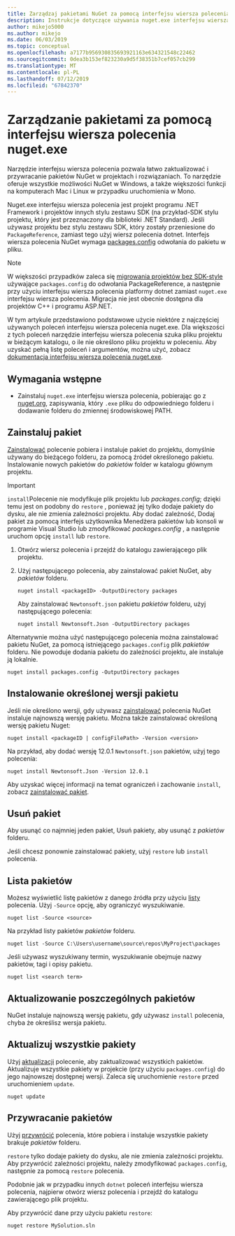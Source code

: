 ```yaml
---
title: Zarządzaj pakietami NuGet za pomocą interfejsu wiersza polecenia nuget.exe
description: Instrukcje dotyczące używania nuget.exe interfejsu wiersza polecenia do pracy z pakietami NuGet.
author: mikejo5000
ms.author: mikejo
ms.date: 06/03/2019
ms.topic: conceptual
ms.openlocfilehash: a7177b956930835693921163e634321548c22462
ms.sourcegitcommit: 0dea3b153ef823230a9d5f38351b7cef057cb299
ms.translationtype: MT
ms.contentlocale: pl-PL
ms.lasthandoff: 07/12/2019
ms.locfileid: "67842370"
---
```

# <a name="manage-packages-using-the-nugetexe-cli"></a>Zarządzanie pakietami za pomocą interfejsu wiersza polecenia nuget.exe

Narzędzie interfejsu wiersza polecenia pozwala łatwo zaktualizować i przywracanie pakietów NuGet w projektach i rozwiązaniach. To narzędzie oferuje wszystkie możliwości NuGet w Windows, a także większości funkcji na komputerach Mac i Linux w przypadku uruchomienia w Mono.

Nuget.exe interfejsu wiersza polecenia jest projekt programu .NET Framework i projektów innych stylu zestawu SDK (na przykład-SDK stylu projektu, który jest przeznaczony dla biblioteki .NET Standard). Jeśli używasz projektu bez stylu zestawu SDK, który zostały przeniesione do `PackageReference`, zamiast tego użyj wiersz polecenia dotnet. Interfejs wiersza polecenia NuGet wymaga [packages.config](../reference/packages-config.md) odwołania do pakietu w pliku.

> [!NOTE]
> W większości przypadków zaleca się [migrowania projektów bez SDK-style](../reference/migrate-packages-config-to-package-reference.md) używające `packages.config` do odwołania PackageReference, a następnie przy użyciu interfejsu wiersza polecenia platformy dotnet zamiast `nuget.exe` interfejsu wiersza polecenia. Migracja nie jest obecnie dostępna dla projektów C++ i programu ASP.NET.

W tym artykule przedstawiono podstawowe użycie niektóre z najczęściej używanych poleceń interfejsu wiersza polecenia nuget.exe. Dla większości z tych poleceń narzędzie interfejsu wiersza polecenia szuka pliku projektu w bieżącym katalogu, o ile nie określono pliku projektu w poleceniu. Aby uzyskać pełną listę poleceń i argumentów, można użyć, zobacz [dokumentacja interfejsu wiersza polecenia nuget.exe](../tools/nuget-exe-cli-reference.md).

## <a name="prerequisites"></a>Wymagania wstępne

- Zainstaluj `nuget.exe` interfejsu wiersza polecenia, pobierając go z [nuget.org](https://dist.nuget.org/win-x86-commandline/latest/nuget.exe), zapisywania, który `.exe` pliku do odpowiedniego folderu i dodawanie folderu do zmiennej środowiskowej PATH.

## <a name="install-a-package"></a>Zainstaluj pakiet

[Zainstalować](../tools/cli-ref-install.md) polecenie pobiera i instaluje pakiet do projektu, domyślnie używany do bieżącego folderu, za pomocą źródeł określonego pakietu. Instalowanie nowych pakietów do *pakietów* folder w katalogu głównym projektu.

> [!IMPORTANT]
> `install`Polecenie nie modyfikuje plik projektu lub *packages.config*; dzięki temu jest on podobny do `restore` , ponieważ jej tylko dodaje pakiety do dysku, ale nie zmienia zależności projektu. Aby dodać zależność, Dodaj pakiet za pomocą interfejs użytkownika Menedżera pakietów lub konsoli w programie Visual Studio lub zmodyfikować *packages.config* , a następnie uruchom opcję `install` lub `restore`.

1. Otwórz wiersz polecenia i przejdź do katalogu zawierającego plik projektu.

2. Użyj następującego polecenia, aby zainstalować pakiet NuGet, aby *pakietów* folderu.

    ```cli
    nuget install <packageID> -OutputDirectory packages
    ```

    Aby zainstalować `Newtonsoft.json` pakietu *pakietów* folderu, użyj następującego polecenia:

    ```cli
    nuget install Newtonsoft.Json -OutputDirectory packages
    ```

Alternatywnie można użyć następującego polecenia można zainstalować pakietu NuGet, za pomocą istniejącego `packages.config` plik *pakietów* folderu. Nie powoduje dodania pakietu do zależności projektu, ale instaluje ją lokalnie.

```cli
nuget install packages.config -OutputDirectory packages
```

## <a name="install-a-specific-version-of-a-package"></a>Instalowanie określonej wersji pakietu

Jeśli nie określono wersji, gdy używasz [zainstalować](../tools/cli-ref-install.md) polecenia NuGet instaluje najnowszą wersję pakietu. Można także zainstalować określoną wersję pakietu Nuget:

```cli
nuget install <packageID | configFilePath> -Version <version>
```

Na przykład, aby dodać wersję 12.0.1 `Newtonsoft.json` pakietów, użyj tego polecenia:

```cli
nuget install Newtonsoft.Json -Version 12.0.1
```

Aby uzyskać więcej informacji na temat ograniczeń i zachowanie `install`, zobacz [zainstalować pakiet](#install-a-package).

## <a name="remove-a-package"></a>Usuń pakiet

Aby usunąć co najmniej jeden pakiet, Usuń pakiety, aby usunąć z *pakietów* folderu.

Jeśli chcesz ponownie zainstalować pakiety, użyj `restore` lub `install` polecenia.

## <a name="list-packages"></a>Lista pakietów

Możesz wyświetlić listę pakietów z danego źródła przy użyciu [listy](../tools/cli-ref-list.md) polecenia. Użyj `-Source` opcję, aby ograniczyć wyszukiwanie.

```cli
nuget list -Source <source>
```

Na przykład listy pakietów *pakietów* folderu.

```cli
nuget list -Source C:\Users\username\source\repos\MyProject\packages
```

Jeśli używasz wyszukiwany termin, wyszukiwanie obejmuje nazwy pakietów, tagi i opisy pakietu.

```cli
nuget list <search term>
```

## <a name="update-an-individual-package"></a>Aktualizowanie poszczególnych pakietów

NuGet instaluje najnowszą wersję pakietu, gdy używasz `install` polecenia, chyba że określisz wersja pakietu.

## <a name="update-all-packages"></a>Aktualizuj wszystkie pakiety

Użyj [aktualizacji](../tools/cli-ref-update.md) polecenie, aby zaktualizować wszystkich pakietów. Aktualizuje wszystkie pakiety w projekcie (przy użyciu `packages.config`) do jego najnowszej dostępnej wersji. Zaleca się uruchomienie `restore` przed uruchomieniem `update`.

```cli
nuget update
```

## <a name="restore-packages"></a>Przywracanie pakietów

Użyj [przywrócić](../tools/cli-ref-restore.md) polecenia, które pobiera i instaluje wszystkie pakiety brakuje *pakietów* folderu.

`restore` tylko dodaje pakiety do dysku, ale nie zmienia zależności projektu. Aby przywrócić zależności projektu, należy zmodyfikować `packages.config`, następnie za pomocą `restore` polecenia.

Podobnie jak w przypadku innych `dotnet` poleceń interfejsu wiersza polecenia, najpierw otwórz wiersz polecenia i przejdź do katalogu zawierającego plik projektu.

Aby przywrócić dane przy użyciu pakietu `restore`:

```cli
nuget restore MySolution.sln
```